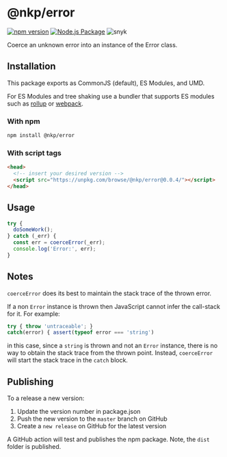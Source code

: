 # @nkp/error

[![npm version](https://badge.fury.io/js/%40nkp%2Ferror.svg)](https://badge.fury.io/js/%40nkp%2Ferror)
[![Node.js Package](https://github.com/NickKelly1/nkp-error/actions/workflows/npm-publish.yml/badge.svg)](https://github.com/NickKelly1/nkp-error/actions/workflows/npm-publish.yml)
![snyk](https://snyk-widget.herokuapp.com/badge/npm/%40nkp%2Ferror/badge.svg)

Coerce an unknown error into an instance of the Error class.

## Installation

This package exports as CommonJS (default), ES Modules, and UMD.

For ES Modules and tree shaking use a bundler that supports ES modules such as [rollup](https://rollupjs.org/guide/en/) or [webpack](https://webpack.js.org/).

### With npm

```sh
npm install @nkp/error
```

### With script tags

```html
<head>
  <!-- insert your desired version -->
  <script src="https://unpkg.com/browse/@nkp/error@0.0.4/"></script>
</head>

```

## Usage

```ts
try {
  doSomeWork();
} catch (_err) {
  const err = coerceError(_err);
  console.log('Error:', err);
}
```

## Notes

`coerceError` does its best to maintain the stack trace of the thrown error.

If a non `Error` instance is thrown then JavaScript cannot infer the call-stack for it. For example:

``` ts
try { throw 'untraceable'; }
catch(error) { assert(typeof error === 'string')
```

in this case, since a `string` is thrown and not an `Error` instance, there is no way to obtain the stack trace from the thrown point. Instead, `coerceError` will start the stack trace in the `catch` block.

## Publishing

To a release a new version:

1. Update the version number in package.json
2. Push the new version to the `master` branch on GitHub
3. Create a `new release` on GitHub for the latest version

A GitHub action will test and publishes the npm package. Note, the `dist` folder is published.
